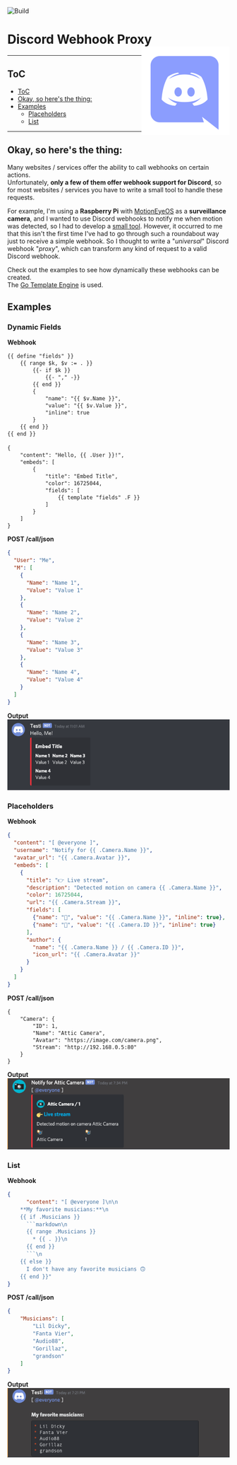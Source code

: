 ![Build](https://github.com/darmiel/discord-webhook-proxy/workflows/Build/badge.svg)

# Discord Webhook Proxy<img src="./web/static/img/discord.png" align="right" width=200 height=200>

---

## ToC
- [ToC](#toc)
- [Okay, so here's the thing:](#okay-so-heres-the-thing)
- [Examples](#examples)
  - [Placeholders](#placeholders)
  - [List](#list)

---

## Okay, so here's the thing:

Many websites / services offer the ability to call webhooks on certain actions.  
Unfortunately, **only a few of them offer webhook support for Discord**, so for most websites / services you have to write a small tool to handle these requests.

For example, I'm using a **Raspberry Pi** with [MotionEyeOS](https://github.com/ccrisan/motioneyeos) as a **surveillance camera**, and I wanted to use Discord webhooks to notify me when motion was detected, so I had to develop a [small tool](https://github.com/darmiel/gomera).
However, it occurred to me that this isn't the first time I've had to go through such a roundabout way just to receive a simple webhook. So I thought to write a "*universal*" Discord webhook "*proxy*", which can transform any kind of request to a valid Discord webhook.

Check out the examples to see how dynamically these webhooks can be created.  
The [Go Template Engine](https://golang.org/pkg/text/template/) is used.

## Examples
### Dynamic Fields
**Webhook**
```
{{ define "fields" }}
    {{ range $k, $v := . }}
        {{- if $k }}
            {{- "," -}}
        {{ end }}
        {
            "name": "{{ $v.Name }}",
            "value": "{{ $v.Value }}",
            "inline": true
        }
    {{ end }}
{{ end }}

{
    "content": "Hello, {{ .User }}!",
    "embeds": [
        {
            "title": "Embed Title",
            "color": 16725044,
            "fields": [
                {{ template "fields" .F }}
            ]
        }
    ]
}
```

**POST /call/json**
```json
{
  "User": "Me",
  "M": [
    {
      "Name": "Name 1",
      "Value": "Value 1"
    },
    {
      "Name": "Name 2",
      "Value": "Value 2"
    },
    {
      "Name": "Name 3",
      "Value": "Value 3"
    },
    {
      "Name": "Name 4",
      "Value": "Value 4"
    }
  ]
}
```

**Output**  
![img](web/static/img/exo3.png)

### Placeholders
**Webhook**
```json
{
  "content": "[ @everyone ]",
  "username": "Notify for {{ .Camera.Name }}",
  "avatar_url": "{{ .Camera.Avatar }}",
  "embeds": [
    {
      "title": "👉 Live stream",
      "description": "Detected motion on camera {{ .Camera.Name }}",
      "color": 16725044,
      "url": "{{ .Camera.Stream }}",
      "fields": [
        {"name": "📸", "value": "{{ .Camera.Name }}", "inline": true},
        {"name": "📸", "value": "{{ .Camera.ID }}", "inline": true}
      ],
      "author": {
        "name": "{{ .Camera.Name }} / {{ .Camera.ID }}",
        "icon_url": "{{ .Camera.Avatar }}"
      }
    }
  ]
}
```

**POST /call/json**
```
{
    "Camera": {
        "ID": 1,
        "Name": "Attic Camera",
        "Avatar": "https://image.com/camera.png",
        "Stream": "http://192.168.0.5:80"
    }
}
```

**Output**  
![img](web/static/img/exo2.png)

### List
**Webhook**
```json
{
      "content": "[ @everyone ]\n\n
    **My favorite musicians:**\n
    {{ if .Musicians }}
      ```markdown\n
      {{ range .Musicians }}
        * {{ . }}\n
      {{ end }}
      ```\n
    {{ else }}
      I don't have any favorite musicians 🙃
    {{ end }}"
}
```

**POST /call/json**
```json
{
    "Musicians": [
        "Lil Dicky",
        "Fanta Vier",
        "Audio88",
        "Gorillaz",
        "grandson"
    ]
}
```

**Output**  
![img](/web/static/img/exo1.png)
